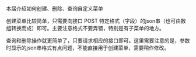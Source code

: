 本届介绍如何创建、删除、查询自定义菜单

创建菜单比较简单，只需要向接口 POST 特定格式（字段）的json串（也可由数组转换而成）即可。主要注意格式不要弄错，特别是有子菜单的地方。

查询和删除操作就更简单了，只要请求相应的接口即可。这里需要注意的是，参数时显示的json串格式有点问题，不能直接用于创建菜单，需要稍作修改。